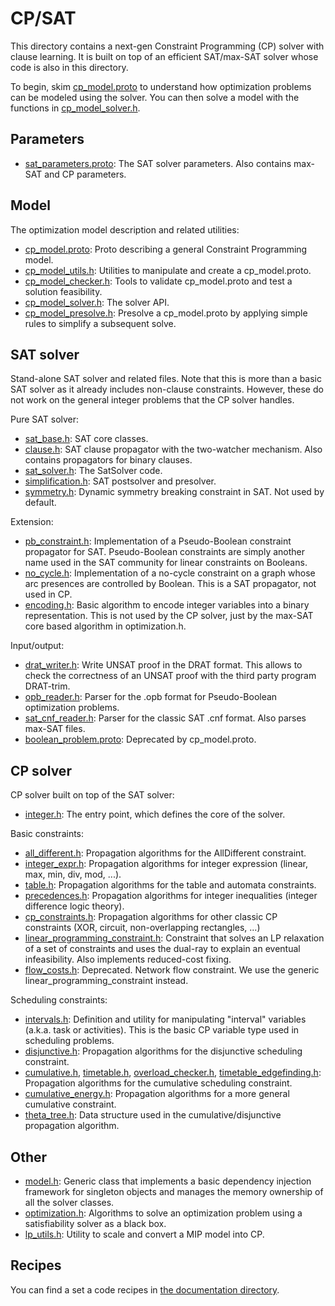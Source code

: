 # CP/SAT

This directory contains a next-gen Constraint Programming (CP) solver with
clause learning. It is built on top of an efficient SAT/max-SAT solver whose
code is also in this directory.

To begin, skim
[cp_model.proto](https://github.com/google/or-tools/tree/master/ortools/sat/cp_model.proto) to
understand how optimization problems can be modeled using the solver. You can
then solve a model with the functions in
[cp_model_solver.h](https://github.com/google/or-tools/tree/master/ortools/sat/cp_model_solver.h).


## Parameters

*   [sat_parameters.proto](https://github.com/google/or-tools/tree/master/ortools/sat/sat_parameters.proto):
    The SAT solver parameters. Also contains max-SAT and CP parameters.

## Model

The optimization model description and related utilities:

*   [cp_model.proto](https://github.com/google/or-tools/tree/master/ortools/sat/cp_model.proto):
    Proto describing a general Constraint Programming model.
*   [cp_model_utils.h](https://github.com/google/or-tools/tree/master/ortools/sat/cp_model_utils.h):
    Utilities to manipulate and create a cp_model.proto.
*   [cp_model_checker.h](https://github.com/google/or-tools/tree/master/ortools/sat/cp_model_checker.h):
    Tools to validate cp_model.proto and test a solution feasibility.
*   [cp_model_solver.h](https://github.com/google/or-tools/tree/master/ortools/sat/cp_model_solver.h):
    The solver API.
*   [cp_model_presolve.h](https://github.com/google/or-tools/tree/master/ortools/sat/cp_model_presolve.h):
    Presolve a cp_model.proto by applying simple rules to simplify a subsequent
    solve.

## SAT solver

Stand-alone SAT solver and related files. Note that this is more than a basic
SAT solver as it already includes non-clause constraints. However, these do not
work on the general integer problems that the CP solver handles.

Pure SAT solver:

*   [sat_base.h](https://github.com/google/or-tools/tree/master/ortools/sat/sat_base.h): SAT
    core classes.
*   [clause.h](https://github.com/google/or-tools/tree/master/ortools/sat/clause.h): SAT clause
    propagator with the two-watcher mechanism. Also contains propagators for
    binary clauses.
*   [sat_solver.h](https://github.com/google/or-tools/tree/master/ortools/sat/sat_solver.h):
    The SatSolver code.
*   [simplification.h](https://github.com/google/or-tools/tree/master/ortools/sat/simplification.h):
    SAT postsolver and presolver.
*   [symmetry.h](https://github.com/google/or-tools/tree/master/ortools/sat/symmetry.h):
    Dynamic symmetry breaking constraint in SAT. Not used by default.

Extension:

*   [pb_constraint.h](https://github.com/google/or-tools/tree/master/ortools/sat/pb_constraint.h):
    Implementation of a Pseudo-Boolean constraint propagator for SAT.
    Pseudo-Boolean constraints are simply another name used in the SAT community
    for linear constraints on Booleans.
*   [no_cycle.h](https://github.com/google/or-tools/tree/master/ortools/sat/no_cycle.h):
    Implementation of a no-cycle constraint on a graph whose arc presences are
    controlled by Boolean. This is a SAT propagator, not used in CP.
*   [encoding.h](https://github.com/google/or-tools/tree/master/ortools/sat/encoding.h): Basic
    algorithm to encode integer variables into a binary representation. This is
    not used by the CP solver, just by the max-SAT core based algorithm in
    optimization.h.

Input/output:

*   [drat_writer.h](https://github.com/google/or-tools/tree/master/ortools/sat/drat_writer.h):
    Write UNSAT proof in the DRAT format. This allows to check the correctness
    of an UNSAT proof with the third party program DRAT-trim.
*   [opb_reader.h](https://github.com/google/or-tools/tree/master/ortools/sat/opb_reader.h):
    Parser for the .opb format for Pseudo-Boolean optimization problems.
*   [sat_cnf_reader.h](https://github.com/google/or-tools/tree/master/ortools/sat/sat_cnf_reader.h):
    Parser for the classic SAT .cnf format. Also parses max-SAT files.
*   [boolean_problem.proto](https://github.com/google/or-tools/tree/master/ortools/sat/boolean_problem.proto):
    Deprecated by cp_model.proto.

## CP solver

CP solver built on top of the SAT solver:

*   [integer.h](https://github.com/google/or-tools/tree/master/ortools/sat/integer.h): The
    entry point, which defines the core of the solver.

Basic constraints:

*   [all_different.h](https://github.com/google/or-tools/tree/master/ortools/sat/all_different.h):
    Propagation algorithms for the AllDifferent constraint.
*   [integer_expr.h](https://github.com/google/or-tools/tree/master/ortools/sat/integer_expr.h):
    Propagation algorithms for integer expression (linear, max, min, div, mod,
    ...).
*   [table.h](https://github.com/google/or-tools/tree/master/ortools/sat/table.h): Propagation
    algorithms for the table and automata constraints.
*   [precedences.h](https://github.com/google/or-tools/tree/master/ortools/sat/precedences.h):
    Propagation algorithms for integer inequalities (integer difference logic
    theory).
*   [cp_constraints.h](https://github.com/google/or-tools/tree/master/ortools/sat/cp_constraints.h):
    Propagation algorithms for other classic CP constraints (XOR, circuit,
    non-overlapping rectangles, ...)
*   [linear_programming_constraint.h](https://github.com/google/or-tools/tree/master/ortools/sat/linear_programming_constraint.h):
    Constraint that solves an LP relaxation of a set of constraints and uses the
    dual-ray to explain an eventual infeasibility. Also implements reduced-cost
    fixing.
*   [flow_costs.h](https://github.com/google/or-tools/tree/master/ortools/sat/flow_costs.h):
    Deprecated. Network flow constraint. We use the generic
    linear_programming_constraint instead.

Scheduling constraints:

*   [intervals.h](https://github.com/google/or-tools/tree/master/ortools/sat/intervals.h):
    Definition and utility for manipulating "interval" variables (a.k.a. task or
    activities). This is the basic CP variable type used in scheduling problems.
*   [disjunctive.h](https://github.com/google/or-tools/tree/master/ortools/sat/disjunctive.h):
    Propagation algorithms for the disjunctive scheduling constraint.
*   [cumulative.h](https://github.com/google/or-tools/tree/master/ortools/sat/cumulative.h),
    [timetable.h](https://github.com/google/or-tools/tree/master/ortools/sat/timetable.h),
    [overload_checker.h](https://github.com/google/or-tools/tree/master/ortools/sat/overload_checker.h),
    [timetable_edgefinding.h](https://github.com/google/or-tools/tree/master/ortools/sat/timetable_edgefinding.h):
    Propagation algorithms for the cumulative scheduling constraint.
*   [cumulative_energy.h](https://github.com/google/or-tools/tree/master/ortools/sat/cumulative_energy.h):
    Propagation algorithms for a more general cumulative constraint.
*   [theta_tree.h](https://github.com/google/or-tools/tree/master/ortools/sat/theta_tree.h):
    Data structure used in the cumulative/disjunctive propagation algorithm.

## Other

*   [model.h](https://github.com/google/or-tools/tree/master/ortools/sat/model.h): Generic
    class that implements a basic dependency injection framework for singleton
    objects and manages the memory ownership of all the solver classes.
*   [optimization.h](https://github.com/google/or-tools/tree/master/ortools/sat/optimization.h):
    Algorithms to solve an optimization problem using a satisfiability solver as
    a black box.
*   [lp_utils.h](https://github.com/google/or-tools/tree/master/ortools/sat/lp_utils.h):
    Utility to scale and convert a MIP model into CP.

## Recipes

You can find a set a code recipes in
[the documentation directory](doc/index.md).
